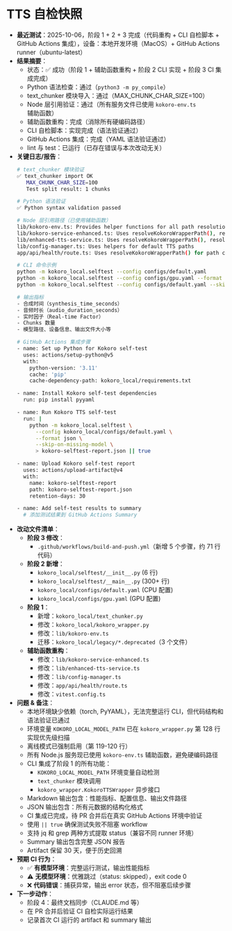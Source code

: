 # TTS 自检快照

- **最近测试**：2025-10-06，阶段 1 + 2 + 3 完成（代码重构 + CLI 自检脚本 + GitHub Actions 集成），设备：本地开发环境（MacOS）+ GitHub Actions runner（ubuntu-latest）
- **结果摘要**：
  - 状态：✅ 成功（阶段 1 + 辅助函数重构 + 阶段 2 CLI 实现 + 阶段 3 CI 集成完成）
  - Python 语法检查：通过（`python3 -m py_compile`）
  - text_chunker 模块导入：通过（MAX_CHUNK_CHAR_SIZE=100）
  - Node 层引用验证：通过（所有服务文件已使用 `kokoro-env.ts` 辅助函数）
  - 辅助函数重构：完成（消除所有硬编码路径）
  - CLI 自检脚本：实现完成（语法验证通过）
  - GitHub Actions 集成：完成（YAML 语法验证通过）
  - lint 与 test：已运行（已存在错误与本次改动无关）
- **关键日志/报告**：
  ```bash
  # text_chunker 模块验证
  ✅ text_chunker import OK
     MAX_CHUNK_CHAR_SIZE=100
     Test split result: 1 chunks

  # Python 语法验证
  ✅ Python syntax validation passed

  # Node 层引用路径（已使用辅助函数）
  lib/kokoro-env.ts: Provides helper functions for all path resolution
  lib/kokoro-service-enhanced.ts: Uses resolveKokoroWrapperPath(), resolveKokoroPythonExecutable(), etc.
  lib/enhanced-tts-service.ts: Uses resolveKokoroWrapperPath(), resolveKokoroPythonExecutable(), etc.
  lib/config-manager.ts: Uses helpers for default TTS paths
  app/api/health/route.ts: Uses resolveKokoroWrapperPath() for path check

  # CLI 命令示例
  python -m kokoro_local.selftest --config configs/default.yaml               # Markdown 输出
  python -m kokoro_local.selftest --config configs/gpu.yaml --format json     # JSON 输出
  python -m kokoro_local.selftest --config configs/default.yaml --skip-on-missing-model  # CI 模式

  # 输出指标
  - 合成时间（synthesis_time_seconds）
  - 音频时长（audio_duration_seconds）
  - 实时因子（Real-time Factor）
  - Chunks 数量
  - 模型路径、设备信息、输出文件大小等

  # GitHub Actions 集成步骤
  - name: Set up Python for Kokoro self-test
    uses: actions/setup-python@v5
    with:
      python-version: '3.11'
      cache: 'pip'
      cache-dependency-path: kokoro_local/requirements.txt

  - name: Install Kokoro self-test dependencies
    run: pip install pyyaml

  - name: Run Kokoro TTS self-test
    run: |
      python -m kokoro_local.selftest \
        --config kokoro_local/configs/default.yaml \
        --format json \
        --skip-on-missing-model \
        > kokoro-selftest-report.json || true

  - name: Upload Kokoro self-test report
    uses: actions/upload-artifact@v4
    with:
      name: kokoro-selftest-report
      path: kokoro-selftest-report.json
      retention-days: 30

  - name: Add self-test results to summary
    # 添加测试结果到 GitHub Actions Summary
  ```
- **改动文件清单**：
  - **阶段 3 修改**：
    - `.github/workflows/build-and-push.yml`（新增 5 个步骤，约 71 行代码）
  - **阶段 2 新增**：
    - `kokoro_local/selftest/__init__.py` (6 行)
    - `kokoro_local/selftest/__main__.py` (300+ 行)
    - `kokoro_local/configs/default.yaml` (CPU 配置)
    - `kokoro_local/configs/gpu.yaml` (GPU 配置)
  - **阶段 1**：
    - 新增：`kokoro_local/text_chunker.py`
    - 修改：`kokoro_local/kokoro_wrapper.py`
    - 修改：`lib/kokoro-env.ts`
    - 迁移：`kokoro_local/legacy/*.deprecated`（3 个文件）
  - **辅助函数重构**：
    - 修改：`lib/kokoro-service-enhanced.ts`
    - 修改：`lib/enhanced-tts-service.ts`
    - 修改：`lib/config-manager.ts`
    - 修改：`app/api/health/route.ts`
    - 修改：`vitest.config.ts`
- **问题 & 备注**：
  - 本地环境缺少依赖（torch, PyYAML），无法完整运行 CLI，但代码结构和语法验证已通过
  - 环境变量 `KOKORO_LOCAL_MODEL_PATH` 已在 `kokoro_wrapper.py` 第 128 行实现优先级扫描
  - 离线模式已强制启用（第 119-120 行）
  - 所有 Node.js 服务现已使用 `kokoro-env.ts` 辅助函数，避免硬编码路径
  - CLI 集成了阶段 1 的所有功能：
    - `KOKORO_LOCAL_MODEL_PATH` 环境变量自动检测
    - `text_chunker` 模块调用
    - `kokoro_wrapper.KokoroTTSWrapper` 异步接口
  - Markdown 输出包含：性能指标、配置信息、输出文件路径
  - JSON 输出包含：所有元数据的结构化格式
  - CI 集成已完成，待 PR 合并后在真实 GitHub Actions 环境中验证
  - 使用 `|| true` 确保测试失败不阻塞 workflow
  - 支持 jq 和 grep 两种方式提取 status（兼容不同 runner 环境）
  - Summary 输出包含完整 JSON 报告
  - Artifact 保留 30 天，便于历史回溯
- **预期 CI 行为**：
  - ✅ **有模型环境**：完整运行测试，输出性能指标
  - ⚠️ **无模型环境**：优雅跳过（status: skipped），exit code 0
  - ❌ **代码错误**：捕获异常，输出 error 状态，但不阻塞后续步骤
- **下一步动作**：
  - 阶段 4：最终文档同步（CLAUDE.md 等）
  - 在 PR 合并后验证 CI 自检实际运行结果
  - 记录首次 CI 运行的 artifact 和 summary 输出
